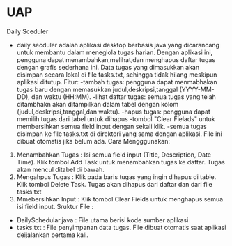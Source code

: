 # UAP
Daily Sceduler
- daily secduler adalah aplikasi desktop berbasis java yang dicarancang untuk membantu dalam meneglola tugas harian. Dengan aplikasi ini, pengguna dapat menambahkan,melihat,dan
  menghapus daftar tugas dengan grafis sederhana ini. Data tugas yang dimasukkan akan disimpan secara lokal di file tasks.txt, sehingga tidak hilang meskipun aplikasi ditutup.
Fitur:
-tambah tugas: pengguna dapat menmabhakan tugas baru dengan memasukkan judul,deskripsi,tanggal (YYYY-MM-DD), dan waktu (HH:MM).
-lihat daftar tugas: semua tugas yang telah ditambhakn akan ditampilkan dalam tabel dengan kolom (judul,deskripsi,tanggal,dan waktu).
-hapus tugas: pengguna dapat memilih tugas dari tabel untuk dihapus
-tombol "Clear Fielads" untuk membersihkan semua field input dengan sekali klik.
-semua tugas disimpan ke file tasks.txt di direktori yang sama dengan aplikasi. File ini dibuat otomatis jika belum ada. 
Cara Mengggunakan:
1. Menambahkan Tugas : Isi semua field input (Title, Description, Date Time). Klik tombol Add Task untuk menambahkan tugas ke daftar. Tugas akan mencul ditabel di bawah.
2. Mengahpus Tugas : Klik pada baris tugas yang ingin dihapus di table. Klik tombol Delete Task. Tugas akan dihapus dari daftar dan dari file tasks.txt
3. Mmebersihkan Input : Klik tombol Clear Fields untuk menghapus semua isi field input.
Sruktur File :
- DailySchedular.java : File utama berisi kode sumber aplikasi
- tasks.txt : File penyimpanan data tugas. File dibuat otomatis saat aplikasi deijalankan pertama kali. 
